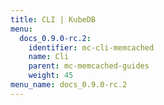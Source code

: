 ```yaml
---
title: CLI | KubeDB
menu:
  docs_0.9.0-rc.2:
    identifier: mc-cli-memcached
    name: Cli
    parent: mc-memcached-guides
    weight: 45
menu_name: docs_0.9.0-rc.2
---
```

